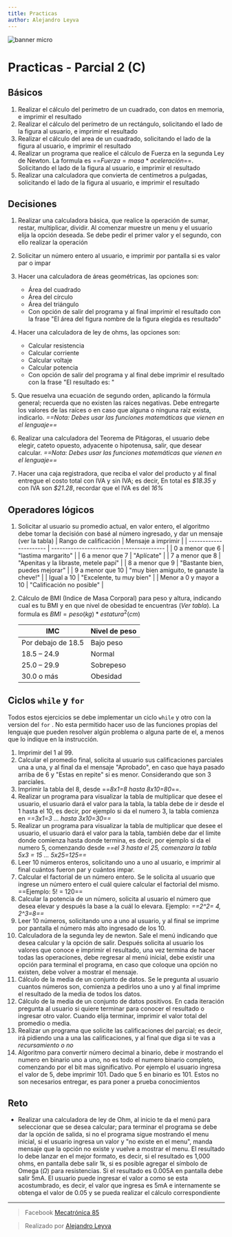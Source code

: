 ```yaml
---
title: Practicas
author: Alejandro Leyva
---
```


![banner micro](https://www.alejandro-leyva.com/micro-21/web/imgs/banner.png)

# Practicas - Parcial 2 (C)

## Básicos

1. Realizar el cálculo del perímetro de un cuadrado, con datos en memoria, e imprimir el resultado
2. Realizar el cálculo del perímetro de un rectángulo, solicitando el lado de la figura al usuario, e imprimir el resultado
3. Realizar el cálculo del area de un cuadrado, solicitando el lado de la figura al usuario, e imprimir el resultado
4. Realizar un programa que realice el cálculo de Fuerza en la segunda Ley de Newton. La formula es ==$Fuerza = masa * aceleración$==. Solicitando el lado de la figura al usuario, e imprimir el resultado
5. Realizar una calculadora que convierta de centímetros a pulgadas,  solicitando el lado de la figura al usuario, e imprimir el resultado

## Decisiones

1. Realizar una calculadora básica, que realice la operación de sumar, restar, multiplicar, dividir. Al comenzar muestre un menu y el usuario elija la opción deseada. Se debe pedir el primer valor y el segundo, con ello realizar la operación
2. Solicitar un número entero al usuario, e imprimir por pantalla si es valor par o impar
3. Hacer una calculadora de áreas geométricas, las opciones son:
   - Área del cuadrado
   - Área del círculo
   - Área del triángulo
   - Con opción de salir del programa y al final imprimir el resultado con la frase "El área del figura nombre de la figura elegida es resultado"

4. Hacer una calculadora de ley de ohms, las opciones son:
   - Calcular resistencia
   - Calcular corriente
   - Calcular voltaje
   - Calcular potencia
   - Con opción de salir del programa y al final debe imprimir el resultado con la frase "El resultado es: "

5. Que resuelva una ecuación de segundo orden, aplicando la fórmula general; recuerda que no existen las raíces negativas. Debe entregarte los valores de las raíces o en caso que alguna o ninguna raíz exista, indicarlo. *==Nota: Debes usar las funciones matemáticas que vienen en el lenguaje==*
6. Realizar una calculadora del Teorema de Pitágoras, el usuario debe elegir, cateto opuesto, adyacente o hipotenusa, salir, que desear calcular. *==Nota: Debes usar las funciones matemáticas que vienen en el lenguaje==*
7. Hacer una caja registradora, que reciba el valor del producto y al final entregue el costo total con IVA y sin IVA; es decir, En total es *\$18.35* y con IVA son *\$21.28*, recordar que el IVA es del *16%*

## Operadores lógicos

1. Solicitar al usuario su promedio actual, en valor entero, el algoritmo debe tomar la decisión con basé al número ingresado, y dar un mensaje (ver la tabla)
   | Rango de calificación  | Mensaje a imprimir                        |
   | ---------------------- | ----------------------------------------- |
   | 0 a menor que 6        | "lastima margarito"                       |
   | 6 a menor que 7        | "Aplícate"                                |
   | 7 a menor que 8        | "Apenitas y la libraste, metele papí"     |
   | 8 a menor que 9        | "Bastante bien, puedes mejorar"           |
   | 9 a menor que 10       | "muy bien amiguito, te ganaste la cheve!" |
   | Igual a 10             | "Excelente, tu muy bien"                  |
   | Menor a 0 y mayor a 10 | "Calificación no posible"                 |
2. Cálculo de BMI (Indice de Masa Corporal) para peso y altura, indicando cual es tu BMI y en que nivel de obesidad te encuentras (*Ver tabla*). La formula es $BMI = peso (kg) * estatura^2 (cm)$
   
      | IMC                | Nivel de peso |
      | ------------------ | ------------- |
      | Por debajo de 18.5 | Bajo peso     |
      | 18.5 – 24.9        | Normal        |
      | 25.0 – 29.9        | Sobrepeso     |
      | 30.0 o más         | Obesidad      |

## Ciclos `while` y `for`

Todos estos ejercicios se debe implementar un ciclo `while` y otro con la version del `for` . No esta permitido hacer uso de las funciones propias del lenguaje que pueden resolver algún problema o alguna parte de el, a menos que lo indique en la instrucción.

1. Imprimir del 1 al 99.
2. Calcular el promedio final, solicita al usuario sus calificaciones parciales una a una, y al final da el mensaje "Aprobado", en caso que haya pasado arriba de 6 y "Estas en repite" si es menor. Considerando que son 3 parciales.
3. Imprimir la tabla del 8, desde ==*8x1=8 hasta 8x10=80*==.
4. Realizar un programa para visualizar la tabla de multiplicar que desee el usuario, el usuario dará el valor para la tabla, la tabla debe de ir desde el 1 hasta el 10, es decir, por ejemplo si da el numero 3, la tabla comienza en *==3x1=3 ... hasta 3x10=30==*
5. Realizar un programa para visualizar la tabla de multiplicar que desee el usuario, el usuario dará el valor para la tabla, también debe dar el limite donde comienza hasta donde termina, es decir, por ejemplo si da el numero 5, comenzando desde *==el 3 hasta el 25, comenzara la tabla 5x3 = 15 ... 5x25=125==*
6. Leer 10 números enteros, solicitando uno a uno al usuario, e imprimir al final cuántos fueron par y cuántos impar.
7. Calcular el factorial de un número entero. Se le solicita al usuario que ingrese un número entero el cuál quiere calcular el factorial del mismo. ==Ejemplo: 5! = 120==
8. Calcular la potencia de un número, solicita al usuario el número que desea elevar y después la base a la cuál lo elevara. Ejemplo: *==2^2= 4, 2^3=8==*
9. Leer 10 números, solicitando uno a uno al usuario, y al final se imprime por pantalla el número más alto ingresado de los 10.
10. Calculadora de la segunda ley de newton. Sale el menú indicando que desea calcular y la opción de salir. Después solicita al usuario los valores que conoce e imprimir el resultado, una vez termina de hacer todas las operaciones, debe regresar al menú inicial, debe existir una opción para terminal el programa, en caso que coloque una opción no existen, debe volver a mostrar el mensaje.
11. Cálculo de la media de un conjunto de datos. Se le pregunta al usuario cuantos números son, comienza a pedirlos uno a uno y al final imprime el resultado de la media de todos los datos.
12. Cálculo de la media de un conjunto de datos positivos. En cada iteración pregunta al usuario si quiere terminar para conocer el resultado o ingresar otro valor. Cuando elija terminar, imprimir el valor total del promedio o media.
13. Realizar un programa que solicite las calificaciones del parcial; es decir, irá pidiendo una a una las calificaciones, y al final que diga si te vas a *recursamiento o no* 
14. Algoritmo para convertir número decimal a binario, debe ir mostrando el numero en binario uno a uno, no es todo el numero binario completo, comenzando por el bit mas significativo. Por ejemplo el usuario ingresa el valor de 5, debe imprimir 101. Dado que 5 en binario es 101. Estos no son necesarios entregar, es para poner a prueba conocimientos

## Reto

- Realizar una calculadora de ley de Ohm, al inicio te da el menú para seleccionar que se desea calcular; para terminar el programa se debe dar la opción de salida, si no el programa sigue mostrando el menu inicial, si el usuario ingresa un valor y "no existe en el menu", manda mensaje que la opción no existe y vuelve a mostrar el menu. El resultado lo debe lanzar en el mejor formato, es decir, si el resultado es 1,000 ohms, en pantalla debe salir 1k, si es posible agregar el símbolo de Omega ($\Omega$) para resistencias. Si el resultado es 0.005A en pantalla debe salir 5mA. El usuario puede ingresar el valor a como se esta acostumbrado, es decir, el valor que ingresa es 5mA e internamente se obtenga el valor de 0.05 y se pueda realizar el cálculo correspondiente

<!-- text autogenerated footer --><hr><blockquote>Facebook <a href="https://www.facebook.com/mecatronica85/" target="_blank">Mecatrónica 85</a></blockquote><blockquote>Realizado por <a href="https://www.alejandro-leyva.com" target="_blank">Alejandro Leyva</a></blockquote>
